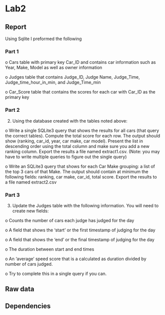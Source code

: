 # Lab2

## Report

Using Sqlite I preformed the following

### Part 1

o Cars table with primary key Car_ID and contains car information such as Year, Make, Model as well as owner information

o Judges table that contains Judge_ID, Judge Name, Judge_Time, Judge_time_hour_in_min, and Judge_Time_min

o Car_Score table that contains the scores for each car with Car_ID as the primary key

### Part 2
2. Using the database created with the tables noted above:


o Write a single SQLite3 query that shows the results for all cars (that query the correct tables). Compute the total score for each row. The output should show (ranking, car_id, year, car make, car model). Present the list in descending order using the total column and make sure you add a new ranking column. Export the results a file named extract1.csv. (Note: you may have to write multiple queries to figure out the single query)

o Write an SQLite3 query that shows for each Car Make grouping: a list of the top 3 cars of that Make. The output should contain at minimum the following fields: ranking, car make, car_id, total score. Export the results to a file named extract2.csv

### Part 3

3. Update the Judges table with the following information. You will need to create new fields:

o Counts the number of cars each judge has judged for the day

o A field that shows the ‘start’ or the first timestamp of judging for the day

o A field that shows the ‘end’ or the final timestamp of judging for the day

o The duration between start and end times

o An ‘average’ speed score that is a calculated as duration divided by number of cars judged.

o Try to complete this in a single query if you can.


## Raw data



## Dependencies